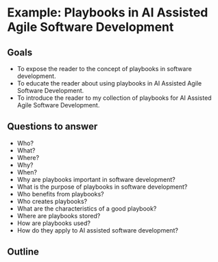 # Example: Playbooks in AI Assisted Agile Software Development

## Goals
- To expose the reader to the concept of playbooks in software development.
- To educate the reader about using playbooks in AI Assisted Agile Software Development.
- To introduce the reader to my collection of playbooks for AI Assisted Agile Software Development.

## Questions to answer
- Who?
- What?
- Where?
- Why?
- When?
- Why are playbooks important in software development?
- What is the purpose of playbooks in software development?
- Who benefits from playbooks?
- Who creates playbooks?
- What are the characteristics of a good playbook?
- Where are playbooks stored?
- How are playbooks used?
- How do they apply to AI assisted software development?

## Outline

<outlineGoesHere>
